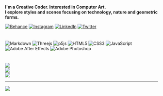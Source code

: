  
**I'm a Creative Coder. Interested in Computer Art. <br>I explore styles and scenes focusing on technology, nature and geometric forms.**
 
[![Behance](https://img.shields.io/badge/Behance-1769ff?logo=behance&logoColor=white)](https://behance.net/bedirxanugur) [![Instagram](https://img.shields.io/badge/Instagram-%23E4405F.svg?logo=Instagram&logoColor=white)](https://instagram.com/bedirxanugur) [![LinkedIn](https://img.shields.io/badge/LinkedIn-%230077B5.svg?logo=linkedin&logoColor=white)](https://linkedin.com/in/bedirxanugur) [![Twitter](https://img.shields.io/badge/Twitter-%231DA1F2.svg?logo=Twitter&logoColor=white)](https://twitter.com/bedirxanugur) 

#
![Markdown](https://img.shields.io/badge/markdown-%23000000.svg?style=flat&logo=markdown&logoColor=white) ![Threejs](https://img.shields.io/badge/threejs-black?style=flat&logo=three.js&logoColor=white) ![p5js](https://img.shields.io/badge/p5.js-ED225D?style=flat&logo=p5.js&logoColor=FFFFFF) ![HTML5](https://img.shields.io/badge/html5-%23E34F26.svg?style=flat&logo=html5&logoColor=white) ![CSS3](https://img.shields.io/badge/css3-%231572B6.svg?style=flat&logo=css3&logoColor=white) ![JavaScript](https://img.shields.io/badge/javascript-%23323330.svg?style=flat&logo=javascript&logoColor=%23F7DF1E)  ![Adobe After Effects](https://img.shields.io/badge/Adobe%20After%20Effects-9999FF.svg?style=flat&logo=Adobe%20After%20Effects&logoColor=white) ![Adobe Photoshop](https://img.shields.io/badge/adobephotoshop-%2331A8FF.svg?style=flat&logo=adobephotoshop&logoColor=white)  
#  
![](https://github-readme-stats.vercel.app/api?username=bedirxanugur&theme=graywhite&hide_border=true&include_all_commits=false&count_private=false)<br/>
![](https://github-readme-streak-stats.herokuapp.com/?user=bedirxanugur&theme=graywhite&hide_border=true)<br/>
![](https://github-readme-stats.vercel.app/api/top-langs/?username=bedirxanugur&theme=graywhite&hide_border=true&include_all_commits=false&count_private=false&layout=compact)

---
[![](https://visitcount.itsvg.in/api?id=bedirxanugur&icon=0&color=0)](https://visitcount.itsvg.in)
